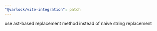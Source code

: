 ```yaml
---
"@varlock/vite-integration": patch
---
```


use ast-based replacement method instead of naive string replacement
